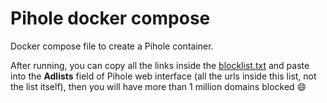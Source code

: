 # Pihole docker compose

Docker compose file to create a Pihole container.

After running, you can copy all the links inside the [blocklist.txt](https://raw.githubusercontent.com/joabeslopes/Pihole-docker-compose/main/blocklist.txt) and paste into the **Adlists** field of Pihole web interface \(all the urls inside this list, not the list itself\), then you will have more than 1 million domains blocked 😄
